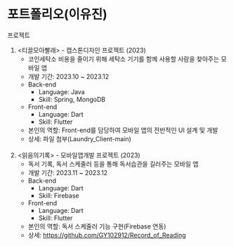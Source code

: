 <h1>포트폴리오(이유진)</h1>

프로젝트

1. <티끌모아빨래> - 캡스톤디자인 프로젝트 (2023)
   - 코인세탁소 비용을 줄이기 위해 세탁소 기기를 함께 사용할 사람을 찾아주는 모바일 앱
   - 개발 기간: 2023.10 ~ 2023.12
   - Back-end
     - Language: Java
     - Skill: Spring, MongoDB
   - Front-end
     - Language: Dart
     - Skill: Flutter
   - 본인의 역할: Front-end를 담당하여 모바일 앱의 전반적인 UI 설계 및 개발
   - 상세: 파일 첨부(Laundry_Client-main)
<br><br>
2. <읽음의기록> - 모바일앱개발 프로젝트 (2023)
   - 독서 기록, 독서 스케줄러 등을 통해 독서습관을 길러주는 모바일 앱
   - 개발 기간: 2023.11 ~ 2023.12
   - Back-end
     - Language: Dart
     - Skill: Firebase
   - Front-end
     - Language: Dart
     - Skill: Flutter
   - 본인의 역할: 독서 스케줄러 기능 구현(Firebase 연동)
   - 상세: https://github.com/GY102912/Record_of_Reading
